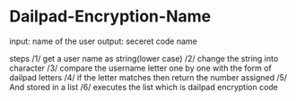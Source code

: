 # Dailpad-Encryption-Name
input: name of the user 
output: seceret code name 

steps 
/1/  get a user name as string(lower case)
/2/  change the string into character
/3/  compare the username letter one by one with the form of dailpad letters 
/4/  if the letter matches then return the number assigned
/5/  And stored in a list 
/6/  executes the list which is dailpad encryption code
